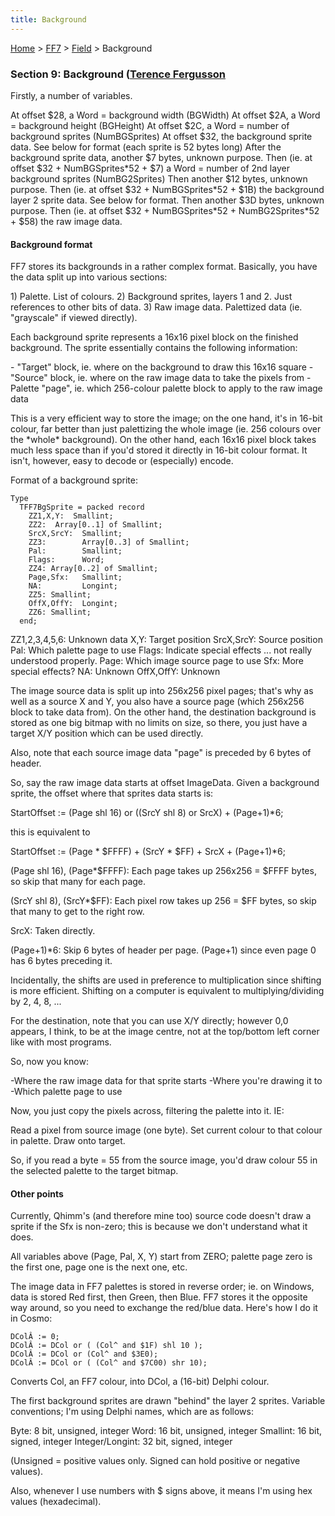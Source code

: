 ```yaml
---
title: Background
---
```


[Home](../../Main_Page.md) > [FF7](../../FF7.md) > [Field](../Field.md) > Background

### Section 9: Background ([Terence Fergusson](../../User:Terence_Fergusson.md)

Firstly, a number of variables.

At offset $28, a Word = background width (BGWidth) At offset $2A, a Word = background height (BGHeight) At offset $2C, a Word = number of background sprites (NumBGSprites) At offset $32, the background sprite data. See below for format (each sprite is 52 bytes long) After the background sprite data, another $7 bytes, unknown purpose. Then (ie. at offset $32 + NumBGSprites\*52 + $7) a Word = number of 2nd layer background sprites (NumBG2Sprites) Then another $12 bytes, unknown purpose. Then (ie. at offset $32 + NumBGSprites\*52 + $1B) the background layer 2 sprite data. See below for format. Then another $3D bytes, unknown purpose. Then (ie. at offset $32 + NumBGSprites\*52 + NumBG2Sprites\*52 + $58) the raw image data.

#### Background format

FF7 stores its backgrounds in a rather complex format. Basically, you have the data split up into various sections:

1\) Palette. List of colours. 2) Background sprites, layers 1 and 2. Just references to other bits of data. 3) Raw image data. Palettized data (ie. "grayscale" if viewed directly).

Each background sprite represents a 16x16 pixel block on the finished background. The sprite essentially contains the following information:

\- "Target" block, ie. where on the background to draw this 16x16 square - "Source" block, ie. where on the raw image data to take the pixels from - Palette "page", ie. which 256-colour palette block to apply to the raw image data

This is a very efficient way to store the image; on the one hand, it's in 16-bit colour, far better than just palettizing the whole image (ie. 256 colours over the \*whole\* background). On the other hand, each 16x16 pixel block takes much less space than if you'd stored it directly in 16-bit colour format. It isn't, however, easy to decode or (especially) encode.

Format of a background sprite:

`Type`  
`  TFF7BgSprite = packed record`  
`    ZZ1,X,Y:  Smallint;`  
`    ZZ2:  Array[0..1] of Smallint;`  
`    SrcX,SrcY:  Smallint;`  
`    ZZ3:        Array[0..3] of Smallint;`  
`    Pal:        Smallint;`  
`    Flags:      Word;`  
`    ZZ4: Array[0..2] of Smallint;`  
`    Page,Sfx:   Smallint;`  
`    NA:         Longint;`  
`    ZZ5: Smallint;`  
`    OffX,OffY:  Longint;`  
`    ZZ6: Smallint;`  
`  end;`

ZZ1,2,3,4,5,6: Unknown data X,Y: Target position SrcX,SrcY: Source position Pal: Which palette page to use Flags: Indicate special effects ... not really understood properly. Page: Which image source page to use Sfx: More special effects? NA: Unknown OffX,OffY: Unknown

The image source data is split up into 256x256 pixel pages; that's why as well as a source X and Y, you also have a source page (which 256x256 block to take data from). On the other hand, the destination background is stored as one big bitmap with no limits on size, so there, you just have a target X/Y position which can be used directly.

Also, note that each source image data "page" is preceded by 6 bytes of header.

So, say the raw image data starts at offset ImageData. Given a background sprite, the offset where that sprites data starts is:

StartOffset := (Page shl 16) or ((SrcY shl 8) or SrcX) + (Page+1)\*6;

this is equivalent to

StartOffset := (Page \* $FFFF) + (SrcY \* $FF) + SrcX + (Page+1)\*6;

(Page shl 16), (Page\*$FFFF): Each page takes up 256x256 = $FFFF bytes, so skip that many for each page.

(SrcY shl 8), (SrcY\*$FF): Each pixel row takes up 256 = $FF bytes, so skip that many to get to the right row.

SrcX: Taken directly.

(Page+1)\*6: Skip 6 bytes of header per page. (Page+1) since even page 0 has 6 bytes preceding it.

Incidentally, the shifts are used in preference to multiplication since shifting is more efficient. Shifting on a computer is equivalent to multiplying/dividing by 2, 4, 8, ...

For the destination, note that you can use X/Y directly; however 0,0 appears, I think, to be at the image centre, not at the top/bottom left corner like with most programs.

So, now you know:

-Where the raw image data for that sprite starts -Where you're drawing it to -Which palette page to use

Now, you just copy the pixels across, filtering the palette into it. IE:

Read a pixel from source image (one byte). Set current colour to that colour in palette. Draw onto target.

So, if you read a byte = 55 from the source image, you'd draw colour 55 in the selected palette to the target bitmap.

#### Other points

Currently, Qhimm's (and therefore mine too) source code doesn't draw a sprite if the Sfx is non-zero; this is because we don't understand what it does.

All variables above (Page, Pal, X, Y) start from ZERO; palette page zero is the first one, page one is the next one, etc.

The image data in FF7 palettes is stored in reverse order; ie. on Windows, data is stored Red first, then Green, then Blue. FF7 stores it the opposite way around, so you need to exchange the red/blue data. Here's how I do it in Cosmo:

`DColÂ := 0;`  
`DColÂ := DCol or ( (Col^ and $1F) shl 10 );`  
`DColÂ := DCol or (Col^ and $3E0);`  
`DColÂ := DCol or ( (Col^ and $7C00) shr 10);`

Converts Col, an FF7 colour, into DCol, a (16-bit) Delphi colour.

The first background sprites are drawn "behind" the layer 2 sprites. Variable conventions; I'm using Delphi names, which are as follows:

Byte: 8 bit, unsigned, integer Word: 16 bit, unsigned, integer Smallint: 16 bit, signed, integer Integer/Longint: 32 bit, signed, integer

(Unsigned = positive values only. Signed can hold positive or negative values).

Also, whenever I use numbers with $ signs above, it means I'm using hex values (hexadecimal).

